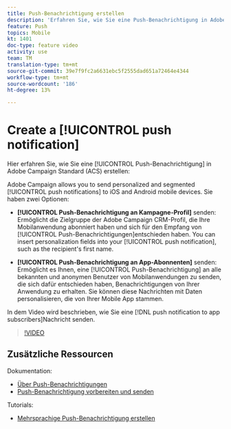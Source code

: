 ```yaml
---
title: Push-Benachrichtigung erstellen
description: 'Erfahren Sie, wie Sie eine Push-Benachrichtigung in Adobe Campaign Standard (ACS) erstellen. '
feature: Push
topics: Mobile
kt: 1401
doc-type: feature video
activity: use
team: TM
translation-type: tm+mt
source-git-commit: 39e7f9fc2a6631ebc5f2555dad651a72464e4344
workflow-type: tm+mt
source-wordcount: '186'
ht-degree: 13%

---
```



# Create a [!UICONTROL push notification]

Hier erfahren Sie, wie Sie eine [!UICONTROL Push-Benachrichtigung] in Adobe Campaign Standard (ACS) erstellen:

Adobe Campaign allows you to send personalized and segmented [!UICONTROL push notifications] to iOS and Android mobile devices. Sie haben zwei Optionen:

* **[!UICONTROL Push-Benachrichtigung an Kampagne-Profil]** senden: Ermöglicht die Zielgruppe der Adobe Campaign CRM-Profil, die Ihre Mobilanwendung abonniert haben und sich für den Empfang von [!UICONTROL Push-Benachrichtigungen]entschieden haben. You can insert personalization fields into your [!UICONTROL push notification], such as the recipient&#39;s first name.

* **[!UICONTROL Push-Benachrichtigung an App-Abonnenten]** senden: Ermöglicht es Ihnen, eine [!UICONTROL Push-Benachrichtigung] an alle bekannten und anonymen Benutzer von Mobilanwendungen zu senden, die sich dafür entschieden haben, Benachrichtigungen von Ihrer Anwendung zu erhalten. Sie können diese Nachrichten mit Daten personalisieren, die von Ihrer Mobile App stammen.

In dem Video wird beschrieben, wie Sie eine [!DNL push notification to app subscribers]Nachricht senden.

>[!VIDEO](https://video.tv.adobe.com/v/31499?quality=12)

## Zusätzliche Ressourcen

Dokumentation:

* [Über Push-Benachrichtigungen](https://docs.adobe.com/content/help/en/campaign-standard/using/communication-channels/push-notifications/about-push-notifications.html)
* [Push-Benachrichtigung vorbereiten und senden](https://docs.adobe.com/content/help/en/campaign-standard/using/communication-channels/push-notifications/preparing-and-sending-a-push-notification.html)

Tutorials:

* [Mehrsprachige Push-Benachrichtigung erstellen](/help/communication-channels/mobile/push-notifications/creating-multilingual-push-notifications.md)
